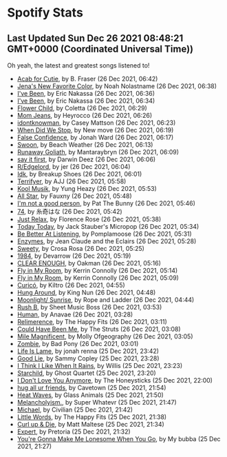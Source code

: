 
# Spotify Stats
## Last Updated Sun Dec 26 2021 08:48:21 GMT+0000 (Coordinated Universal Time))

Oh yeah, the latest and greatest songs listened to!

- [Acab for Cutie](https://www.last.fm/music/B.+Fraser/_/Acab+for+Cutie), by B. Fraser (26 Dec 2021, 06:42)
- [Jena's New Favorite Color](https://www.last.fm/music/Noah+Nolastname/_/Jena%27s+New+Favorite+Color), by Noah Nolastname (26 Dec 2021, 06:38)
- [I've Been](https://www.last.fm/music/Eric+Nakassa/_/I%27ve+Been), by Eric Nakassa (26 Dec 2021, 06:36)
- [I've Been](https://www.last.fm/music/Eric+Nakassa/_/I%27ve+Been), by Eric Nakassa (26 Dec 2021, 06:34)
- [Flower Child](https://www.last.fm/music/Coletta/_/Flower+Child), by Coletta (26 Dec 2021, 06:29)
- [Mom Jeans](https://www.last.fm/music/Heyrocco/_/Mom+Jeans), by Heyrocco (26 Dec 2021, 06:26)
- [idontknowman](https://www.last.fm/music/Casey+Mattson/_/idontknowman), by Casey Mattson (26 Dec 2021, 06:23)
- [When Did We Stop](https://www.last.fm/music/New+move/_/When+Did+We+Stop), by New move (26 Dec 2021, 06:19)
- [False Confidence](https://www.last.fm/music/Jonah+Ward/_/False+Confidence), by Jonah Ward (26 Dec 2021, 06:17)
- [Swoon](https://www.last.fm/music/Beach+Weather/_/Swoon), by Beach Weather (26 Dec 2021, 06:13)
- [Runaway Goliath](https://www.last.fm/music/Mantaraybryn/_/Runaway+Goliath), by Mantaraybryn (26 Dec 2021, 06:09)
- [say it first](https://www.last.fm/music/Darwin+Deez/_/say+it+first), by Darwin Deez (26 Dec 2021, 06:06)
- [R/Edgelord](https://www.last.fm/music/jer/_/R%2FEdgelord), by jer (26 Dec 2021, 06:04)
- [Idk](https://www.last.fm/music/Breakup+Shoes/_/Idk), by Breakup Shoes (26 Dec 2021, 06:01)
- [Terrifyer](https://www.last.fm/music/AJJ/_/Terrifyer), by AJJ (26 Dec 2021, 05:58)
- [Kool Musik](https://www.last.fm/music/Yung+Heazy/_/Kool+Musik), by Yung Heazy (26 Dec 2021, 05:53)
- [All Star](https://www.last.fm/music/Fauxny/_/All+Star), by Fauxny (26 Dec 2021, 05:48)
- [I'm not a good person](https://www.last.fm/music/Pat+The+Bunny/_/I%27m+not+a+good+person), by Pat The Bunny (26 Dec 2021, 05:46)
- [74](https://www.last.fm/music/%E7%B3%B8%E5%A5%87%E3%81%AF%E3%81%AA/_/74), by 糸奇はな (26 Dec 2021, 05:42)
- [Just Relax](https://www.last.fm/music/Florence+Rose/_/Just+Relax), by Florence Rose (26 Dec 2021, 05:38)
- [Today Today](https://www.last.fm/music/Jack+Stauber%27s+Micropop/_/Today+Today), by Jack Stauber's Micropop (26 Dec 2021, 05:34)
- [Be Better At Listening](https://www.last.fm/music/Pomplamoose/_/Be+Better+At+Listening), by Pomplamoose (26 Dec 2021, 05:31)
- [Enzymes](https://www.last.fm/music/Jean+Claude+and+the+Eclairs/_/Enzymes), by Jean Claude and the Eclairs (26 Dec 2021, 05:28)
- [Sweety](https://www.last.fm/music/Crosa+Rosa/_/Sweety), by Crosa Rosa (26 Dec 2021, 05:25)
- [1984](https://www.last.fm/music/Devarrow/_/1984), by Devarrow (26 Dec 2021, 05:19)
- [CLEAR ENOUGH](https://www.last.fm/music/Oakman/_/CLEAR+ENOUGH), by Oakman (26 Dec 2021, 05:16)
- [Fly in My Room](https://www.last.fm/music/Kerrin+Connolly/_/Fly+in+My+Room), by Kerrin Connolly (26 Dec 2021, 05:14)
- [Fly in My Room](https://www.last.fm/music/Kerrin+Connolly/_/Fly+in+My+Room), by Kerrin Connolly (26 Dec 2021, 05:09)
- [Curicó](https://www.last.fm/music/Kiltro/_/Curic%C3%B3), by Kiltro (26 Dec 2021, 04:55)
- [Hung Around](https://www.last.fm/music/King+Nun/_/Hung+Around), by King Nun (26 Dec 2021, 04:48)
- [Moonlight/ Sunrise](https://www.last.fm/music/Rope+and+Ladder/_/Moonlight%2F+Sunrise), by Rope and Ladder (26 Dec 2021, 04:44)
- [Rush B](https://www.last.fm/music/Sheet+Music+Boss/_/Rush+B), by Sheet Music Boss (26 Dec 2021, 03:53)
- [Human](https://www.last.fm/music/Anavae/_/Human), by Anavae (26 Dec 2021, 03:28)
- [Relimerence](https://www.last.fm/music/The+Happy+Fits/_/Relimerence), by The Happy Fits (26 Dec 2021, 03:11)
- [Could Have Been Me](https://www.last.fm/music/The+Struts/_/Could+Have+Been+Me), by The Struts (26 Dec 2021, 03:08)
- [Mile Magnificent](https://www.last.fm/music/Molly+Ofgeography/_/Mile+Magnificent), by Molly Ofgeography (26 Dec 2021, 03:05)
- [Zombie](https://www.last.fm/music/Bad+Pony/_/Zombie), by Bad Pony (26 Dec 2021, 03:01)
- [Life Is Lame](https://www.last.fm/music/jonah+renna/_/Life+Is+Lame), by jonah renna (25 Dec 2021, 23:42)
- [Good Lie](https://www.last.fm/music/Sammy+Copley/_/Good+Lie), by Sammy Copley (25 Dec 2021, 23:28)
- [I Think I Like When It Rains](https://www.last.fm/music/Willis/_/I+Think+I+Like+When+It+Rains), by Willis (25 Dec 2021, 23:23)
- [Starchild](https://www.last.fm/music/Ghost+Quartet/_/Starchild), by Ghost Quartet (25 Dec 2021, 23:20)
- [I Don't Love You Anymore](https://www.last.fm/music/The+Honeysticks/_/I+Don%27t+Love+You+Anymore), by The Honeysticks (25 Dec 2021, 22:00)
- [hug all ur friends](https://www.last.fm/music/Cavetown/_/hug+all+ur+friends), by Cavetown (25 Dec 2021, 21:54)
- [Heat Waves](https://www.last.fm/music/Glass+Animals/_/Heat+Waves), by Glass Animals (25 Dec 2021, 21:50)
- [Melancholyism.](https://www.last.fm/music/Super+Whatevr/_/Melancholyism.), by Super Whatevr (25 Dec 2021, 21:47)
- [Michael](https://www.last.fm/music/Civilian/_/Michael), by Civilian (25 Dec 2021, 21:42)
- [Little Words](https://www.last.fm/music/The+Happy+Fits/_/Little+Words), by The Happy Fits (25 Dec 2021, 21:38)
- [Curl up & Die](https://www.last.fm/music/Matt+Maltese/_/Curl+up+&+Die), by Matt Maltese (25 Dec 2021, 21:34)
- [Expert](https://www.last.fm/music/Pretoria/_/Expert), by Pretoria (25 Dec 2021, 21:32)
- [You're Gonna Make Me Lonesome When You Go](https://www.last.fm/music/My+bubba/_/You%27re+Gonna+Make+Me+Lonesome+When+You+Go), by My bubba (25 Dec 2021, 21:27)
